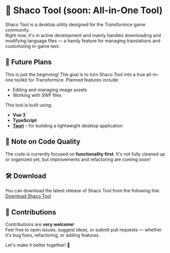 # 🧩 Shaco Tool (soon: All-in-One Tool)

Shaco Tool is a desktop utility designed for the Transformice game community.  
Right now, it's in active development and mainly handles downloading and modifying language files — a handy feature for managing translations and customizing in-game text.

## 🚀 Future Plans

This is just the beginning! The goal is to turn Shaco Tool into a true all-in-one toolkit for Transformice. Planned features include:

- Editing and managing image assets
- Working with SWF files

This tool is built using:

- **Vue 3**
- **TypeScript**
- **[Tauri](https://tauri.app/)** – for building a lightweight desktop application

## 🚧 Note on Code Quality

The code is currently focused on **functionality first**. It's not fully cleaned up or organized yet, but improvements and refactoring are coming soon!

## 🛠️ Download

You can download the latest release of Shaco Tool from the following link:  
[Download Shaco Tool](https://github.com/Shaco-dev/Shaco-tauri/releases/latest)

## 🤝 Contributions

Contributions are **very welcome**!  
Feel free to open issues, suggest ideas, or submit pull requests — whether it's bug fixes, refactoring, or adding features.

Let's make it better together! 🙌
